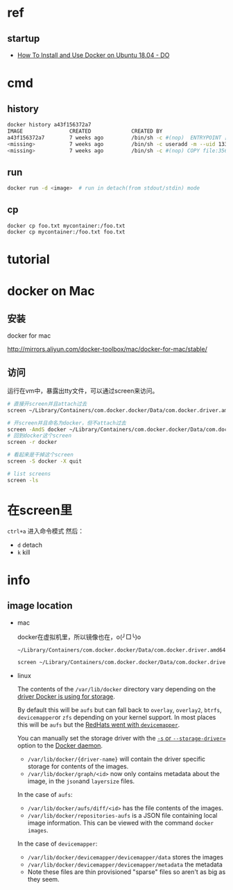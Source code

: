 # ref 

## startup

* [How To Install and Use Docker on Ubuntu 18.04 - DO](https://www.digitalocean.com/community/tutorials/how-to-install-and-use-docker-on-ubuntu-18-04)

## 

# cmd



## history



```sh
docker history a43f156372a7
IMAGE               CREATED             CREATED BY                                      SIZE                COMMENT
a43f156372a7        7 weeks ago         /bin/sh -c #(nop)  ENTRYPOINT ["/usr/local/bi   0 B
<missing>           7 weeks ago         /bin/sh -c useradd -m --uid 1337 istio-proxy    447.9 kB
<missing>           7 weeks ago         /bin/sh -c #(nop) COPY file:35665fb734764cccd   2.906 kB
```





## run



```sh
docker run -d <image>  # run in detach(from stdout/stdin) mode
```







## cp



```Sh
docker cp foo.txt mycontainer:/foo.txt
docker cp mycontainer:/foo.txt foo.txt
```







# tutorial











# docker on Mac



## 安装

docker for mac

http://mirrors.aliyun.com/docker-toolbox/mac/docker-for-mac/stable/







## 访问



运行在vm中，暴露出tty文件，可以通过screen来访问。



```sh
# 直接开screen并且attach过去
screen ~/Library/Containers/com.docker.docker/Data/com.docker.driver.amd64-linux/tty

# 开screen并且命名为docker，但不attach过去
screen -AmdS docker ~/Library/Containers/com.docker.docker/Data/com.docker.driver.amd64-linux/tty
# 回到docker这个screen
screen -r docker

# 看起来是干掉这个screen
screen -S docker -X quit

# list screens
screen -ls
```



# 在screen里
`ctrl+a` 进入命令模式
然后：
* `d` detach
* `k` kill





# info



## image location



* mac

  docker在虚拟机里，所以镜像也在，o(╯□╰)o

  ```sh
  ~/Library/Containers/com.docker.docker/Data/com.docker.driver.amd64-linux/Docker.qcow2

  screen ~/Library/Containers/com.docker.docker/Data/com.docker.driver.amd64-linux/tty  # ctrl-c 退出，会引起终端显示配置的一些变化 = =
  ```

* linux

  The contents of the `/var/lib/docker` directory vary depending on the [driver Docker is using for storage](https://github.com/docker/docker/blob/990a3e30fa66e7bd3df3c78c873c97c5b1310486/daemon/graphdriver/driver.go#L37-L43).

  By default this will be `aufs` but can fall back to `overlay`, `overlay2`, `btrfs`, `devicemapper`or `zfs` depending on your kernel support. In most places this will be `aufs` but the [RedHats went with `devicemapper`](http://developerblog.redhat.com/2014/09/30/overview-storage-scalability-docker/).

  You can manually set the storage driver with the [`-s` or `--storage-driver=`](https://docs.docker.com/engine/reference/commandline/dockerd/#/daemon-storage-driver-option) option to the [Docker daemon](https://docs.docker.com/engine/reference/commandline/dockerd/).

  - `/var/lib/docker/{driver-name}` will contain the driver specific storage for contents of the images.
  - `/var/lib/docker/graph/<id>` now only contains metadata about the image, in the `json`and `layersize` files.

  In the case of `aufs`:

  - `/var/lib/docker/aufs/diff/<id>` has the file contents of the images.
  - `/var/lib/docker/repositories-aufs` is a JSON file containing local image information. This can be viewed with the command `docker images`.

  In the case of `devicemapper`:

  - `/var/lib/docker/devicemapper/devicemapper/data` stores the images
  - `/var/lib/docker/devicemapper/devicemapper/metadata` the metadata
  - Note these files are thin provisioned "sparse" files so aren't as big as they seem.

  ​















